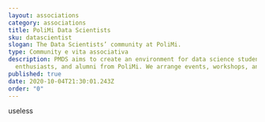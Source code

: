 ```yaml
---
layout: associations
category: associations
title: PoliMi Data Scientists
sku: datascientist
slogan: The Data Scientists’ community at PoliMi.
type: Community e vita associativa
description: PMDS aims to create an environment for data science students,
  enthusiasts, and alumni from PoliMi. We arrange events, workshops, and more!
published: true
date: 2020-10-04T21:30:01.243Z
order: "0"
---
```

useless